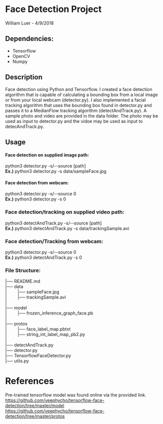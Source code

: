# Face Detection Project
William Luer - 4/9/2018

## Dependencies:
   - Tensorflow
   - OpenCV
   - Numpy

## Description
Face detection using Python and Tensorflow. I created a face detection algorithm that is capable of calculating a bounding box from a local image or from your local webcam (detector.py). I also implemented a facial tracking algorithm that uses the bounding box found in detector.py and passes it to a MedianFlow tracking algorithm (detectAndTrack.py). A sample photo and video are provided in the data folder. The photo may be used as input to detector.py and the vidoe may be used as input to detecAndTrack.py.

## Usage
#### Face detection on supplied image path:
  python3 detector.py -s/--source [path]<br>
  <b>Ex.)</b> python3 detector.py -s data/sampleFace.jpg

#### Face detection from webcam:
  python3 detector.py -s/--source 0<br>
  <b>Ex.)</b> python3 detector.py -s 0

### Face detection/tracking on supplied video path:
  python3 detectAndTrack.py -s/--source [path]<br>
  <b>Ex.)</b> python3 detectAndTrack.py -s data/trackingSample.avi

### Face detection/Tracking from webcam:
  python3 detector.py -s/--source 0<br>
  <b>Ex.)</b> python3 detectAndTrack.py -s 0


### File Structure:

|── README.md<br>
|── data<br>
|&emsp;&emsp;&ensp;|── sampleFace.jpg<br>
|&emsp;&emsp;&ensp;|── trackingSample.avi<br>
|<br>
|── model<br>
|&emsp;&emsp;&ensp;|── frozen_inference_graph_face.pb<br>
|<br>
|── protos<br>
|&emsp;&emsp;&ensp;|── face_label_map.pbtxt<br>
|&emsp;&emsp;&ensp;|── string_int_label_map_pb2.py<br>
|<br>
|── detectAndTrack.py<br>
|── detector.py<br>
|── TensorflowFaceDetector.py<br>
|── utils.py<br>

# References
Pre-trained tensorflow model was found online via the provided link. <br>
https://github.com/yeephycho/tensorflow-face-detection/tree/master/model <br>
https://github.com/yeephycho/tensorflow-face-detection/tree/master/protos
